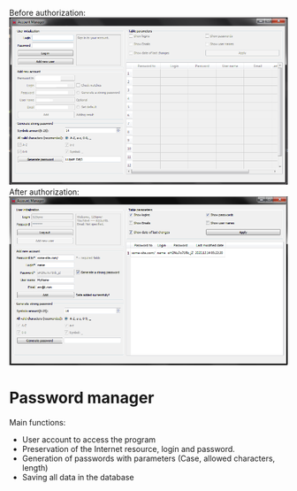 Before authorization:
![](https://github.com/Leu-s/AccountManager_on_PyQt5/blob/master/static/sh.png)
After authorization:
![](https://github.com/Leu-s/AccountManager_on_PyQt5/blob/master/static/sc_1.png)
# Password manager

Main functions:
- User account to access the program
- Preservation of the Internet resource, login and password.
- Generation of passwords with parameters (Case, allowed characters, length)
- Saving all data in the database
